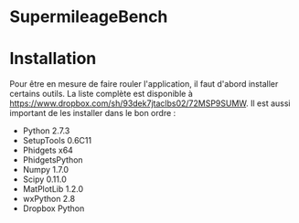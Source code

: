 SupermileageBench
=================

Installation
==============
Pour être en mesure de faire rouler l'application, il faut d'abord installer certains outils. La liste complète est disponible à https://www.dropbox.com/sh/93dek7jtaclbs02/72MSP9SUMW. Il est aussi important de les installer dans le bon ordre : 
  - Python 2.7.3
  - SetupTools 0.6C11
  - Phidgets x64
  - PhidgetsPython
  - Numpy 1.7.0
  - Scipy 0.11.0
  - MatPlotLib 1.2.0
  - wxPython 2.8
  - Dropbox Python
